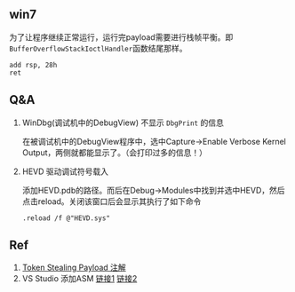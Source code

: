 ## win7

为了让程序继续正常运行，运行完payload需要进行栈帧平衡。即`BufferOverflowStackIoctlHandler`函数结尾那样。

```assembly
add rsp, 28h
ret
```

## Q&A

1. WinDbg(调试机中的DebugView) 不显示 `DbgPrint` 的信息

   在被调试机中的DebugView程序中，选中Capture->Enable Verbose Kernel Output，两侧就都能显示了。（会打印过多的信息！）

2. HEVD 驱动调试符号载入

   添加HEVD.pdb的路径。而后在Debug->Modules中找到并选中HEVD，然后点击reload。关闭该窗口后会显示其执行了如下命令

   ```
   .reload /f @"HEVD.sys"
   ```




## Ref

1. [Token Stealing Payload 注解](https://www.abatchy.com/2018/01/kernel-exploitation-2)
2. VS Studio 添加ASM [链接1](http://lallouslab.net/2016/01/11/introduction-to-writing-x64-assembly-in-visual-studio/) [链接2](https://zhuanlan.zhihu.com/p/31918676)

